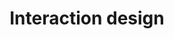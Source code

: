 ---
layout: collection
title: "Interaction design"
description: "interaction design at the NHSBSA"
tags: design
order: 2
collection_tag: interaction-design
pagination:
  data: collections.interaction-design
  size: 50
  alias: articles
---